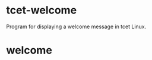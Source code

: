 tcet-welcome
===================

Program for displaying a welcome message in tcet Linux.
# welcome
